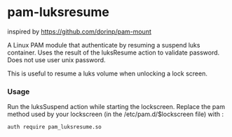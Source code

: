 pam-luksresume
=========
inspired by https://github.com/dorinp/pam-mount

A Linux PAM module that authenticate by resuming a suspend luks container.
Uses the result of the luksResume action to validate password. Does not use user unix password.

This is useful to resume a luks volume when unlocking a lock screen.

### Usage
Run the luksSuspend action while starting the lockscreen.
Replace the pam method used by your lockscreen (in the /etc/pam.d/$lockscreen file) with :

```
auth require pam_luksresume.so
```
